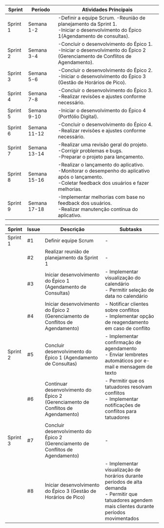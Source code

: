 | **Sprint** | **Período** | **Atividades Principais**                                                                                          |
|------------|-------------|--------------------------------------------------------------------------------------------------------------------|
| Sprint 1    | Semana 1-2  | -Definir a equipe Scrum. -Reunião de planejamento da Sprint 1. <br>-Iniciar o desenvolvimento do Épico 1(Agendamento de consultas).        |
| Sprint 2    | Semana 3-4  | -Concluir o desenvolvimento do Épico 1.<br>-Iniciar o desenvolvimento do Épico 2 (Gerenciamento de Conflitos de Agendamento).                                 |
| Sprint 3    | Semana 5-6  | -Concluir o desenvolvimento do Épico 2. <br>-Iniciar o desenvolvimento do Épico 3 (Gestão de Horários de Pico).                                 |
| Sprint 4    | Semana 7-8  | -Concluir o desenvolvimento do Épico 3. <br>-Realizar revisões e ajustes conforme necessário.                      |
| Sprint 5    | Semana 9-10 | -Iniciar o desenvolvimento do Épico 4 (Portfólio Digital).                                                                          |
| Sprint 6    | Semana 11-12| -Concluir o desenvolvimento do Épico 4. <br>-Realizar revisões e ajustes conforme necessário.                       |
| Sprint 7    | Semana 13-14| -Realizar uma revisão geral do projeto. <br>-Corrigir problemas e bugs. <br>-Preparar o projeto para lançamento.       |
| Sprint 8    | Semana 15-16| -Realizar o lançamento do aplicativo. <br>-Monitorar o desempenho do aplicativo após o lançamento. <br>-Coletar feedback dos usuários e fazer melhorias. |
| Sprint 9    | Semana 17-18| -Implementar melhorias com base no feedback dos usuários. <br>-Realizar manutenção contínua do aplicativo.          |



| **Sprint** | **Issue** | **Descrição** | **Subtasks** |
|------------|-----------|---------------|--------------|
| Sprint 1    | #1   | Definir equipe Scrum | - |
|            | #2   | Realizar reunião de planejamento da Sprint 1 | - |
|            | #3   | Iniciar desenvolvimento do Épico 1 (Agendamento de Consultas) | - Implementar visualização do calendário<br>- Permitir seleção de data no calendário |
|            | #4   | Iniciar desenvolvimento do Épico 2 (Gerenciamento de Conflitos de Agendamento) | - Notificar clientes sobre conflitos<br>- Implementar opção de reagendamento em caso de conflito |
| Sprint 2    | #5   | Concluir desenvolvimento do Épico 1 (Agendamento de Consultas) | - Implementar confirmação de agendamento<br>- Enviar lembretes automáticos por e-mail e mensagem de texto |
|            | #6   | Continuar desenvolvimento do Épico 2 (Gerenciamento de Conflitos de Agendamento) | - Permitir que os tatuadores resolvam conflitos<br>- Implementar notificações de conflitos para tatuadores |
| Sprint 3    | #7   | Concluir desenvolvimento do Épico 2 (Gerenciamento de Conflitos de Agendamento) | - |
|            | #8   | Iniciar desenvolvimento do Épico 3 (Gestão de Horários de Pico) | - Implementar visualização de horários durante períodos de alta demanda<br>- Permitir que tatuadores agendem mais clientes durante períodos movimentados |

